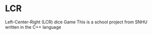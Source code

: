 # LCR
Left-Center-Right (LCR) dice Game
This is a school project from SNHU written in the C++ language
